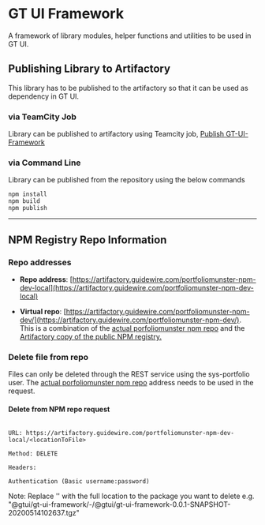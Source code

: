 # GT UI Framework
A framework of library modules, helper functions and utilities to be used in GT UI.

## Publishing Library to Artifactory

This library has to be published to the artifactory so that it can be used as dependency in GT UI.

### via TeamCity Job

Library can be published to artifactory using Teamcity job,
[Publish GT-UI-Framework](https://gwre-devexp-ci-production-devci.gwre-devops.net/buildConfiguration/PortfolioAutomation_PortfolioLeinster_PortfolioMunster_GtUi_PublishGTUIFramework?mode=branches)

### via Command Line

Library can be published from the repository using the below commands
```
npm install
npm build
npm publish
```
---
##  NPM Registry Repo Information

### Repo addresses

-   **Repo address**: [https://artifactory.guidewire.com/portfoliomunster-npm-dev-local](https://artifactory.guidewire.com/portfoliomunster-npm-dev-local)


-   **Virtual repo**: [https://artifactory.guidewire.com/portfoliomunster-npm-dev/](https://artifactory.guidewire.com/portfoliomunster-npm-dev/). This is a combination of the [actual porfoliomunster npm repo](https://artifactory.guidewire.com/portfoliomunster-npm-dev-local)  and the [Artifactory copy of the public NPM registry.](https://artifactory.guidewire.com/api/npm/npm-registry-remote/)

### Delete file from repo

Files can only be deleted through the REST service using the sys-portfolio user. The [actual porfoliomunster npm repo](https://artifactory.guidewire.com/portfoliomunster-npm-dev-local) address needs to be used in the request.


#### Delete from NPM repo request
```

URL: https://artifactory.guidewire.com/portfoliomunster-npm-dev-local/<locationToFile>

Method: DELETE

Headers:

Authentication (Basic username:password)
```


Note: Replace '<locationToFile>' with the full location to the package you want to delete e.g. "@gtui/gt-ui-framework/-/@gtui/gt-ui-framework-0.0.1-SNAPSHOT-20200514102637.tgz"

